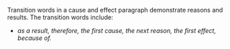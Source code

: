 
Transition words in a cause and effect paragraph demonstrate reasons and results. The transition words include:
- _as a result, therefore, the first cause, the next reason, the first effect, because of._
